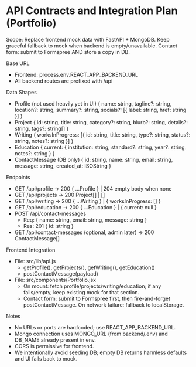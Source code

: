 # API Contracts and Integration Plan (Portfolio)

Scope: Replace frontend mock data with FastAPI + MongoDB. Keep graceful fallback to mock when backend is empty/unavailable. Contact form: submit to Formspree AND store a copy in DB.

Base URL
- Frontend: process.env.REACT_APP_BACKEND_URL
- All backend routes are prefixed with /api

Data Shapes
- Profile (not used heavily yet in UI)
  {
    name: string,
    tagline?: string,
    location?: string,
    summary?: string,
    socials?: [{ label: string, href: string }]
  }
- Project
  {
    id: string,
    title: string,
    category?: string,
    blurb?: string,
    details?: string,
    tags?: string[]
  }
- Writing
  { worksInProgress: [{ id: string, title: string, type?: string, status?: string, notes?: string }] }
- Education
  { current: { institution: string, standard?: string, year?: string, notes?: string } }
- ContactMessage (DB only)
  { id: string, name: string, email: string, message: string, created_at: ISOString }

Endpoints
- GET /api/profile → 200 { ...Profile } | 204 empty body when none
- GET /api/projects → 200 Project[] | []
- GET /api/writing → 200 { ...Writing } | { worksInProgress: [] }
- GET /api/education → 200 { ...Education } | { current: null }
- POST /api/contact-messages
  - Req: { name: string, email: string, message: string }
  - Res: 201 { id: string }
- GET /api/contact-messages (optional, admin later) → 200 ContactMessage[]

Frontend Integration
- File: src/lib/api.js
  - getProfile(), getProjects(), getWriting(), getEducation()
  - postContactMessage(payload)
- File: src/components/Portfolio.jsx
  - On mount: fetch profile/projects/writing/education; if any fails/empty, keep existing mock for that section.
  - Contact form: submit to Formspree first, then fire-and-forget postContactMessage. On network failure: fallback to localStorage.

Notes
- No URLs or ports are hardcoded; use REACT_APP_BACKEND_URL.
- Mongo connection uses MONGO_URL (from backend/.env) and DB_NAME already present in env.
- CORS is permissive for frontend.
- We intentionally avoid seeding DB; empty DB returns harmless defaults and UI falls back to mock.